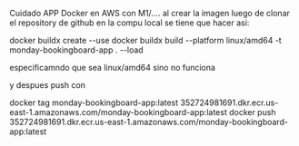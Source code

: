 Cuidado APP Docker en AWS con M1/…. al crear la imagen luego de clonar el repository de github en la compu local se tiene que hacer asi:

docker buildx create --use
docker buildx build --platform linux/amd64 -t monday-bookingboard-app . --load

especificamndo que sea linux/amd64 sino no funciona

y despues push con

docker tag monday-bookingboard-app:latest 352724981691.dkr.ecr.us-east-1.amazonaws.com/monday-bookingboard-app:latest
docker push 352724981691.dkr.ecr.us-east-1.amazonaws.com/monday-bookingboard-app:latest
